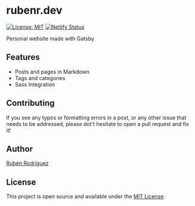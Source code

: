 # rubenr.dev

[![License: MIT](https://img.shields.io/badge/License-MIT-blue.svg)](https://opensource.org/licenses/MIT) [![Netlify Status](https://api.netlify.com/api/v1/badges/56309fe3-64cf-4031-b180-4a8b0b16b44e/deploy-status)](https://app.netlify.com/sites/rubenr-test/deploys)

Personal website made with Gatsby

## Features

- Posts and pages in Markdown
- Tags and categories
- Sass Integration

## Contributing

If you see any typos or formatting errors in a post, or any other issue that needs to be addressed, please dot't hesitate to open a pull request and fix it!

## Author

[Rubén Rodríguez](https://www.rubenr.dev)

## License

This project is open source and available under the [MIT License](LICENSE).
